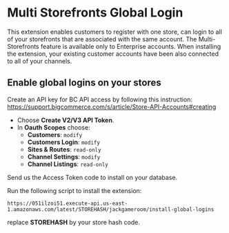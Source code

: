 # Multi Storefronts Global Login

This extension enables customers to register with one store, can login to all of your storefronts that are associated with the same account. The Multi-Storefronts feature is available only to Enterprise accounts. When installing the extension, your existing customer accounts have been also connected to all of your channels.

## Enable global logins on your stores

Create an API key for BC API access by following this instruction: https://support.bigcommerce.com/s/article/Store-API-Accounts#creating

- Choose **Create V2/V3 API Token**.
- In **Oauth Scopes** choose:
    - **Customers**: `modify`
    - **Customers Login**: `modify`
    - **Sites & Routes**: `read-only`
    - **Channel Settings**: `modify`
    - **Channel Listings**: `read-only`

Send us the Access Token code to install on your database.

Run the following script to install the extension:

`https://051ilzoi51.execute-api.us-east-1.amazonaws.com/latest/STOREHASH/jackgameroom/install-global-logins`

replace **STOREHASH** by your store hash code.

